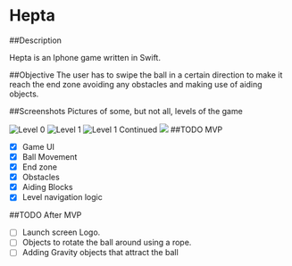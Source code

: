 # Hepta

##Description

Hepta is an Iphone game written in Swift.

##Objective
The user has to swipe the ball in a certain direction to make it reach the end zone avoiding any obstacles and making use 
of aiding objects.

##Screenshots
 Pictures of some, but not all, levels of the game
 
![Level 0](https://github.com/EssamEmad/Hepta/blob/master/Screenshots/Simulator%20Screen%20Shot%20Jul%2031%2C%202016%2C%201.40.43%20PM.png)
![Level 1](https://github.com/EssamEmad/Hepta/blob/master/Screenshots/Simulator%20Screen%20Shot%20Jul%2031%2C%202016%2C%201.40.46%20PM.png)
![Level 1 Continued](https://github.com/EssamEmad/Hepta/blob/master/Screenshots/Simulator%20Screen%20Shot%20Jul%2031%2C%202016%2C%201.40.49%20PM.png)
![](https://github.com/EssamEmad/Hepta/blob/master/Screenshots/Simulator%20Screen%20Shot%20Jul%2031%2C%202016%2C%201.41.17%20PM.png)
##TODO MVP
- [x] Game UI
- [x] Ball Movement
- [x] End zone
- [x] Obstacles
- [x] Aiding Blocks
- [x] Level navigation logic

##TODO After MVP
- [ ] Launch screen Logo.
- [ ] Objects to rotate the ball around using a rope.
- [ ] Adding Gravity objects that attract the ball
